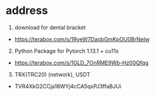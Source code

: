 # address
1. download for dental bracket

- https://terabox.com/s/1RyeW7DaobGmKpOU0BrNeIw




2. Python Package for Pytorch 1.13.1 + cu11x

- https://terabox.com/s/1GLD_7OnRME9Wb-Hz00Qfqg


3. TRX(TRC20) (network), USDT
- TVR4XkG2CCja18WYj4cCA5qxPJ3ffaBJUi


